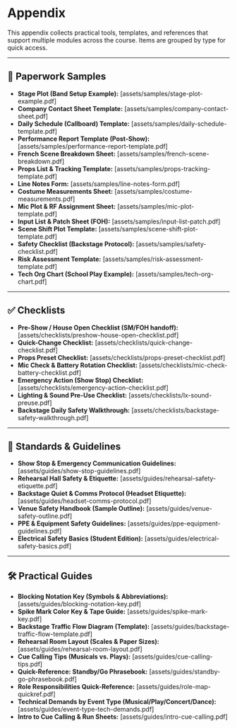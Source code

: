 # Appendix

This appendix collects practical tools, templates, and references that support multiple modules across the course. Items are grouped by type for quick access.

---

## 📑 Paperwork Samples

* **Stage Plot (Band Setup Example):** [assets/samples/stage-plot-example.pdf]
* **Company Contact Sheet Template:** [assets/samples/company-contact-sheet.pdf]
* **Daily Schedule (Callboard) Template:** [assets/samples/daily-schedule-template.pdf]
* **Performance Report Template (Post-Show):** [assets/samples/performance-report-template.pdf]
* **French Scene Breakdown Sheet:** [assets/samples/french-scene-breakdown.pdf]
* **Props List & Tracking Template:** [assets/samples/props-tracking-template.pdf]
* **Line Notes Form:** [assets/samples/line-notes-form.pdf]
* **Costume Measurements Sheet:** [assets/samples/costume-measurements.pdf]
* **Mic Plot & RF Assignment Sheet:** [assets/samples/mic-plot-template.pdf]
* **Input List & Patch Sheet (FOH):** [assets/samples/input-list-patch.pdf]
* **Scene Shift Plot Template:** [assets/samples/scene-shift-plot-template.pdf]
* **Safety Checklist (Backstage Protocol):** [assets/samples/safety-checklist.pdf]
* **Risk Assessment Template:** [assets/samples/risk-assessment-template.pdf]
* **Tech Org Chart (School Play Example):** [assets/samples/tech-org-chart.pdf]

---

## ✅ Checklists

* **Pre-Show / House Open Checklist (SM/FOH handoff):** [assets/checklists/preshow-house-open-checklist.pdf]
* **Quick-Change Checklist:** [assets/checklists/quick-change-checklist.pdf]
* **Props Preset Checklist:** [assets/checklists/props-preset-checklist.pdf]
* **Mic Check & Battery Rotation Checklist:** [assets/checklists/mic-check-battery-checklist.pdf]
* **Emergency Action (Show Stop) Checklist:** [assets/checklists/emergency-action-checklist.pdf]
* **Lighting & Sound Pre-Use Checklist:** [assets/checklists/lx-sound-preuse.pdf]
* **Backstage Daily Safety Walkthrough:** [assets/checklists/backstage-safety-walkthrough.pdf]

---

## 📏 Standards & Guidelines

* **Show Stop & Emergency Communication Guidelines:** [assets/guides/show-stop-guidelines.pdf]
* **Rehearsal Hall Safety & Etiquette:** [assets/guides/rehearsal-safety-etiquette.pdf]
* **Backstage Quiet & Comms Protocol (Headset Etiquette):** [assets/guides/headset-comms-protocol.pdf]
* **Venue Safety Handbook (Sample Outline):** [assets/guides/venue-safety-outline.pdf]
* **PPE & Equipment Safety Guidelines:** [assets/guides/ppe-equipment-guidelines.pdf]
* **Electrical Safety Basics (Student Edition):** [assets/guides/electrical-safety-basics.pdf]

---

## 🛠 Practical Guides

* **Blocking Notation Key (Symbols & Abbreviations):** [assets/guides/blocking-notation-key.pdf]
* **Spike Mark Color Key & Tape Guide:** [assets/guides/spike-mark-key.pdf]
* **Backstage Traffic Flow Diagram (Template):** [assets/guides/backstage-traffic-flow-template.pdf]
* **Rehearsal Room Layout (Scales & Paper Sizes):** [assets/guides/rehearsal-room-layout.pdf]
* **Cue Calling Tips (Musicals vs. Plays):** [assets/guides/cue-calling-tips.pdf]
* **Quick-Reference: Standby/Go Phrasebook:** [assets/guides/standby-go-phrasebook.pdf]
* **Role Responsibilities Quick-Reference:** [assets/guides/role-map-quickref.pdf]
* **Technical Demands by Event Type (Musical/Play/Concert/Dance):** [assets/guides/event-type-tech-demands.pdf]
* **Intro to Cue Calling & Run Sheets:** [assets/guides/intro-cue-calling.pdf]
